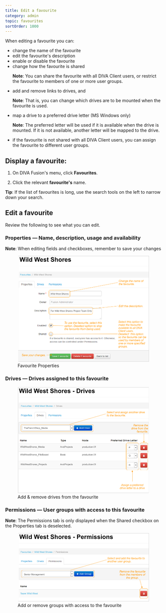 ```yaml
---
title: Edit a favourite
category: admin
topic: favourites
sortOrder: 1000
---
```


When editing a favourite you can:

<ul>

  <li>change the name of the favourite</li>

  <li>edit the favourite's description</li>

  <li>enable or disable the favourite</li>

  <li>
    change how the favourite is shared
    <p class="note"><strong>Note</strong>: You can share the favourite with all DIVA Client users, or restrict the favourite to members of one or more user groups.</p>
  </li>

  <li>
    add and remove links to drives, and
    <p class="note"><strong>Note</strong>: That is, you can change which drives are to be mounted when the favourite is used.</p>
  </li>

  <li>
    map a drive to a preferred drive letter (MS Windows only)
    <p class="note"><strong>Note</strong>: The preferred letter will be used if it is available when the drive is mounted. If it is not available, another letter will be mapped to the drive.</p>
  </li>

  <li>if the favourite is not shared with all DIVA Client users, you can assign the favourite to different user groups.</li>
</ul>

## Display a favourite:

1. On DIVA Fusion's menu, click **Favourites**.

2. Click the relevant **favourite's** name.

<p class="tip">
  <strong>Tip</strong>:
  If the list of favourites is long, use the search tools on the left to narrow down your search.
</p>


## Edit a favourite

Review the following to see what you can edit.

### Properties — Name, description, usage and availability

<p class="note"><strong>Note</strong>: When editing fields and checkboxes, remember to save your changes</p>

<figure>
  <img src="/images/v2/fusion/favourite-edit-01.png" alt="Favourite properties"/>
  <figcaption>Favourite Properties</figcaption>
</figure>

### Drives — Drives assigned to this favourite

<figure>
  <img src="/images/v2/fusion/favourite-edit-02.png" alt="Favourite drives"/>
  <figcaption>Add & remove drives from the favourite</figcaption>
</figure>

### Permissions — User groups with access to this favourite

<p class="note"><strong>Note</strong>: The Permissions tab is only displayed when the Shared checkbox on the Properties tab is deselected.</p>

<figure>
  <img src="/images/v2/fusion/favourite-edit-03.png" alt="Favourite user groups"/>
  <figcaption>Add or remove groups with access to the favourite</figcaption>
</figure>
